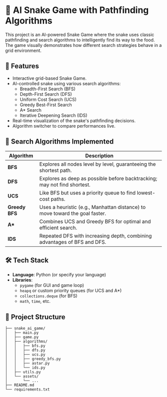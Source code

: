 # 🐍 AI Snake Game with Pathfinding Algorithms

This project is an AI-powered Snake Game where the snake uses classic pathfinding and search algorithms to intelligently find its way to the food. The game visually demonstrates how different search strategies behave in a grid environment.

## 🚀 Features

- Interactive grid-based Snake Game.
- AI-controlled snake using various search algorithms:
  - Breadth-First Search (BFS)
  - Depth-First Search (DFS)
  - Uniform Cost Search (UCS)
  - Greedy Best-First Search
  - A* Search
  - Iterative Deepening Search (IDS)
- Real-time visualization of the snake's pathfinding decisions.
- Algorithm switcher to compare performances live.

## 🧠 Search Algorithms Implemented

| Algorithm               | Description                                                                 |
|------------------------|-----------------------------------------------------------------------------|
| **BFS**                | Explores all nodes level by level, guaranteeing the shortest path.          |
| **DFS**                | Explores as deep as possible before backtracking; may not find shortest.    |
| **UCS**                | Like BFS but uses a priority queue to find lowest-cost paths.               |
| **Greedy BFS**         | Uses a heuristic (e.g., Manhattan distance) to move toward the goal faster. |
| **A\***                | Combines UCS and Greedy BFS for optimal and efficient search.               |
| **IDS**                | Repeated DFS with increasing depth, combining advantages of BFS and DFS.    |

## 🛠️ Tech Stack

- **Language**: Python (or specify your language)
- **Libraries**: 
  - `pygame` (for GUI and game loop)
  - `heapq` or custom priority queues (for UCS and A*)
  - `collections.deque` (for BFS)
  - `math`, `time`, etc.

## 📁 Project Structure

```plaintext
├── snake_ai_game/
│   ├── main.py
│   ├── game.py
│   ├── algorithms/
│   │   ├── bfs.py
│   │   ├── dfs.py
│   │   ├── ucs.py
│   │   ├── greedy_bfs.py
│   │   ├── astar.py
│   │   └── ids.py
│   ├── utils.py
│   └── assets/
│       └── ...
├── README.md
└── requirements.txt
